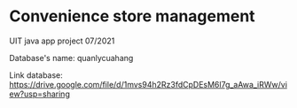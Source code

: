 # Convenience store management
UIT java app project 07/2021

Database's name: quanlycuahang

Link database: https://drive.google.com/file/d/1mvs94h2Rz3fdCpDEsM6l7g_aAwa_iRWw/view?usp=sharing
